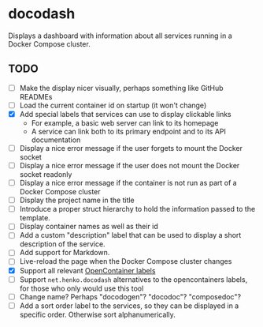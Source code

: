 # docodash

Displays a dashboard with information about all services running in a Docker Compose cluster. 

## TODO

- [ ] Make the display nicer visually, perhaps something like GitHub READMEs
- [ ] Load the current container id on startup (it won't change)
- [x] Add special labels that services can use to display clickable links
  - For example, a basic web server can link to its homepage
  - A service can link both to its primary endpoint and to its API documentation
- [ ] Display a nice error message if the user forgets to mount the Docker socket
- [ ] Display a nice error message if the user does not mount the Docker socket readonly
- [ ] Display a nice error message if the container is not run as part of a Docker Compose cluster
- [ ] Display the project name in the title
- [ ] Introduce a proper struct hierarchy to hold the information passed to the template.
- [ ] Display container names as well as their id
- [ ] Add a custom "description" label that can be used to display a short description of the service.
- [ ] Add support for Markdown.
- [ ] Live-reload the page when the Docker Compose cluster changes
- [x] Support all relevant [OpenContainer labels](https://github.com/opencontainers/image-spec/blob/main/annotations.md)
- [ ] Support `net.henko.docodash` alternatives to the opencontainers labels, for those who only would use this tool
- [ ] Change name? Perhaps "docodogen"? "docodoc"? "composedoc"?
- [ ] Add a sort order label to the services, so they can be displayed in a specific order. Otherwise sort alphanumerically.
